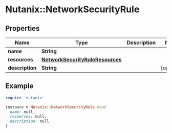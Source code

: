 # Nutanix::NetworkSecurityRule

## Properties

| Name | Type | Description | Notes |
| ---- | ---- | ----------- | ----- |
| **name** | **String** |  |  |
| **resources** | [**NetworkSecurityRuleResources**](NetworkSecurityRuleResources.md) |  |  |
| **description** | **String** |  | [optional] |

## Example

```ruby
require 'nutanix'

instance = Nutanix::NetworkSecurityRule.new(
  name: null,
  resources: null,
  description: null
)
```

